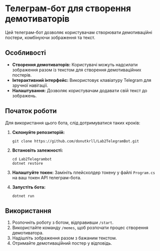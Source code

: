 
# Телеграм-бот для створення демотиваторів

Цей телеграм-бот дозволяє користувачам створювати демотиваційні постери, комбінуючи зображення та текст.

## Особливості

- **Створення демотиваторів:** Користувачі можуть надсилати зображення разом із текстом для створення демотиваційних постерів.
- **Інтерактивний інтерфейс:** Використовує клавіатуру Telegram для зручної навігації.
- **Налаштування:** Дозволяє користувачам додавати свій текст до зображень.

## Початок роботи

Для використання цього бота, слід дотримуватися таких кроків:

1. **Склонуйте репозиторій:**
   ```
   git clone https://github.com/donutkrll/Lab2TelegramBot.git
   ```

2. **Встановіть залежності:**
   ```
   cd Lab2Telegrambot
   dotnet restore
   ```

3. **Налаштуйте токен:**
   Замініть плейсхолдер токену у файлі `Program.cs` на ваш токен API телеграм-бота.

4. **Запустіть бота:**
   ```
   dotnet run
   ```

## Використання

1. Розпочніть роботу з ботом, відправивши `/start`.
2. Використайте команду `/memes`, щоб розпочати процес створення демотиватора.
3. Надішліть зображення разом з бажаним текстом.
4. Отримайте демотиваційний постер у відповідь.
